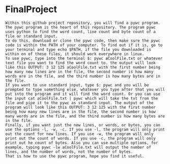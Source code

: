 # FinalProject

	Within this github project repository, you will find a pywc program. The pywc program is the heart of this repository. The program pywc uses python to find the word count, line count and byte count of a file or standard input. 
	To do this, download or clone the pywc code, then make sure the pywc code is within the PATH of your computer. To find out if it is, go to your terminal and type echo $PATH, if the file you downloaded is within on of these files, it should work everywhere in linux. 
	To use pywc, type into the terminal $: pywc aCoolFile.txt or whatever text file you want to find the word count to. the output will look like this OUTPUT: 3 12 125 aCoolFile.txt with the first number being how many new lines are in the file, the second number is how many words are in the file, and the third number is how many bytes are in the file. 
	If you want to use standard input, type $: pywc and you will be prompted to type something else, whatever you type after that you will put into the program and it will find the word count. Or you can use the input cat aCoolFile.txt | pywc which will take the txt from the file and pipe it to the pywc as standard input. The output of the program will look like this OUTPUT: 3 12 125 with the first number being how many new lines are in the file, the second number is how many words are in the file, and the third number is how many bytes are in the file.
	Finally, if you want just the new lines, or words, or bytes, you can use the options -l, -w, -c. If you use -l, the program will only print out the count for new lines. If you use -w, the program will only print out the count of words. If you use -c, the program will only print out he count of bytes. Also you can use multiple options, for example, typing pywc -lw aCoolFile.txt will output the number of lines, and the number of words, not the number of bytes. 
	That is how to use the pywc program, hope you find it useful. 
